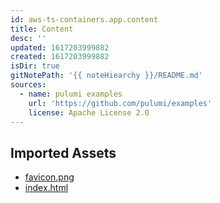 ```yaml
---
id: aws-ts-containers.app.content
title: Content
desc: ''
updated: 1617203999882
created: 1617203999882
isDir: true
gitNotePath: '{{ noteHiearchy }}/README.md'
sources:
  - name: pulumi examples
    url: 'https://github.com/pulumi/examples'
    license: Apache License 2.0
---
```

## Imported Assets

- [favicon.png](/assets/favicon.png)
- [index.html](/assets/index.html)

